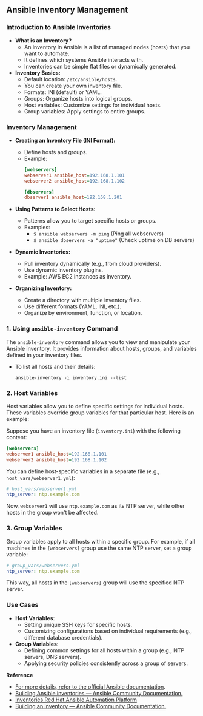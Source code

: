 ## Ansible Inventory Management

### Introduction to Ansible Inventories
- **What is an Inventory?**
  - An inventory in Ansible is a list of managed nodes (hosts) that you want to automate.
  - It defines which systems Ansible interacts with.
  - Inventories can be simple flat files or dynamically generated.
- **Inventory Basics:**
  - Default location: `/etc/ansible/hosts`.
  - You can create your own inventory file.
  - Formats: INI (default) or YAML.
  - Groups: Organize hosts into logical groups.
  - Host variables: Customize settings for individual hosts.
  - Group variables: Apply settings to entire groups.

### **Inventory Management**

- **Creating an Inventory File (INI Format):**
   - Define hosts and groups.
   - Example:
     ```ini
     [webservers]
     webserver1 ansible_host=192.168.1.101
     webserver2 ansible_host=192.168.1.102

     [dbservers]
     dbserver1 ansible_host=192.168.1.201
     ```

- **Using Patterns to Select Hosts:**
   - Patterns allow you to target specific hosts or groups.
   - Examples:
     - `$ ansible webservers -m ping` (Ping all webservers)
     - `$ ansible dbservers -a "uptime"` (Check uptime on DB servers)

- **Dynamic Inventories:**
   - Pull inventory dynamically (e.g., from cloud providers).
   - Use dynamic inventory plugins.
   - Example: AWS EC2 instances as inventory.

- **Organizing Inventory:**
   - Create a directory with multiple inventory files.
   - Use different formats (YAML, INI, etc.).
   - Organize by environment, function, or location.


### 1. **Using `ansible-inventory` Command**
The `ansible-inventory` command allows you to view and manipulate your Ansible inventory. It provides information about hosts, groups, and variables defined in your inventory files.

- To list all hosts and their details:
  ```
  ansible-inventory -i inventory.ini --list
  ```

### 2. **Host Variables**
Host variables allow you to define specific settings for individual hosts. These variables override group variables for that particular host. Here is an example:

Suppose you have an inventory file (`inventory.ini`) with the following content:
```ini
[webservers]
webserver1 ansible_host=192.168.1.101
webserver2 ansible_host=192.168.1.102
```

You can define host-specific variables in a separate file (e.g., `host_vars/webserver1.yml`):
```yaml
# host_vars/webserver1.yml
ntp_server: ntp.example.com
```

Now, `webserver1` will use `ntp.example.com` as its NTP server, while other hosts in the group won't be affected.

### 3. **Group Variables**
Group variables apply to all hosts within a specific group. For example, if all machines in the `[webservers]` group use the same NTP server, set a group variable:

```yaml
# group_vars/webservers.yml
ntp_server: ntp.example.com
```

This way, all hosts in the `[webservers]` group will use the specified NTP server.

### Use Cases
- **Host Variables**:
  - Setting unique SSH keys for specific hosts.
  - Customizing configurations based on individual requirements (e.g., different database credentials).
- **Group Variables**:
  - Defining common settings for all hosts within a group (e.g., NTP servers, DNS servers).
  - Applying security policies consistently across a group of servers.


**Reference**
- [For more details, refer to the official Ansible documentation](https://docs.ansible.com/ansible/latest/inventory_guide/intro_inventory.html). 
- [Building Ansible inventories — Ansible Community Documentation.](https://docs.ansible.com/ansible/latest/inventory_guide/index.html.)
- [Inventories Red Hat Ansible Automation Platform](https://access.redhat.com/documentation/en-us/red_hat_ansible_automation_platform/2.4/html/automation_controller_user_guide/controller-inventories.)
- [Building an inventory — Ansible Community Documentation.](https://docs.ansible.com/ansible/9/getting_started/get_started_inventory.html.)